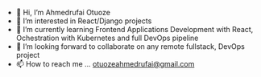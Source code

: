 - 👋 Hi, I’m Ahmedrufai Otuoze
- 👀 I’m interested in React/Django projects
- 🌱 I’m currently learning Frontend Applications Development with React, Ochestration with Kubernetes and full DevOps pipeline
- 💞️ I’m looking forward to collaborate on any remote fullstack, DevOps project
- 📫 How to reach me ... otuozeahmedrufai@gmail.com

<!---
otuozeAhmed/otuozeAhmed is a ✨ special ✨ repository because its `README.md` (this file) appears on your GitHub profile.
You can click the Preview link to take a look at your changes.
--->
